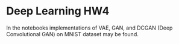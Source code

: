 # Deep Learning HW4

In the notebooks implementations of VAE, GAN, and DCGAN (Deep Convolutional GAN) on MNIST dataset may be found. 



